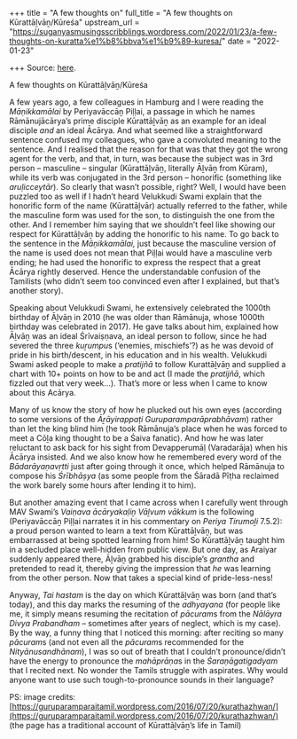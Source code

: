 +++
title = "A few thoughts on"
full_title = "A few thoughts on Kūrattāḻvāṉ/Kūreśa"
upstream_url = "https://suganyasmusingsscribblings.wordpress.com/2022/01/23/a-few-thoughts-on-kuratta%e1%b8%bbva%e1%b9%89-kuresa/"
date = "2022-01-23"

+++
Source: [here](https://suganyasmusingsscribblings.wordpress.com/2022/01/23/a-few-thoughts-on-kuratta%e1%b8%bbva%e1%b9%89-kuresa/).

A few thoughts on Kūrattāḻvāṉ/Kūreśa

A few years ago, a few colleagues in Hamburg and I were reading the *Māṇikkamālai* by Periyavāccāṉ Piḷḷai, a passage in which he names Rāmānujācārya’s prime disciple Kūrattāḻvāṉ as an example for an ideal disciple *and* an ideal Ācārya. And what seemed like a straightforward sentence confused my colleagues, who gave a convoluted meaning to the sentence. And I realised that the reason for that was that they got the wrong agent for the verb, and that, in turn, was because the subject was in 3rd person – masculine – singular (Kūrattāḻvāṉ, literally Āḻvāṉ from Kūram), while its verb was conjugated in the 3rd person – honorific (something like *aruḷicceytār*). So clearly that wasn’t possible, right? Well, I would have been puzzled too as well if I hadn’t heard Velukkudi Swami explain that the honorific form of the name (Kūrattāḻvār) actually referred to the father, while the masculine form was used for the son, to distinguish the one from the other. And I remember him saying that we shouldn’t feel like showing our respect for Kūrattāḻvāṉ by adding the honorific to his name. To go back to the sentence in the *Māṇikkamālai,* just because the masculine version of the name is used does not mean that Piḷḷai would have a masculine verb ending; he had used the honorific to express the respect that a great Ācārya rightly deserved. Hence the understandable confusion of the Tamilists (who didn’t seem too convinced even after I explained, but that’s another story).

Speaking about Velukkudi Swami, he extensively celebrated the 1000th birthday of Āḻvāṉ in 2010 (he was older than Rāmānuja, whose 1000th birthday was celebrated in 2017). He gave talks about him, explained how Āḻvāṉ was an ideal Śrīvaiṣṇava, an ideal person to follow, since he had severed the three *kuṟumpu*s (‘enemies, mischiefs’?) as he was devoid of pride in his birth/descent, in his education and in his wealth. Velukkudi Swami asked people to make a *pratijñā* to follow Kurattāḻvāṉ and supplied a chart with 10+ points on how to be and act (I made the *pratijñā*, which fizzled out that very week…). That’s more or less when I came to know about this Acārya.

Many of us know the story of how he plucked out his own eyes (according to some versions of the *Āṟāyirappaṭi Guruparamparāprabhāvam*) rather than let the king blind him (he took Rāmānuja’s place when he was forced to meet a Cōḻa king thought to be a Śaiva fanatic). And how he was later reluctant to ask back for his sight from Devapperumāḷ (Varadarāja) when his Ācārya insisted. And we also know how he remembered every word of the *Bādarāyaṇavṛtti* just after going through it once, which helped Rāmānuja to compose his *Śrībhāṣya* (as some people from the Śāradā Pīṭha reclaimed the work barely some hours after lending it to him).

But another amazing event that I came across when I carefully went through MAV Swami’s *Vaiṇava ācāryakaḷiṉ Vāḻvum vākkum* is the following (Periyavāccāṉ Piḷḷai narrates it in his commentary on *Periya Tirumoḻi* 7.5.2): a proud person wanted to learn a text from Kūrattāḻvāṉ, but was embarrassed at being spotted learning from him! So Kūrattāḻvāṉ taught him in a secluded place well-hidden from public view. But one day, as Araiyar suddenly appeared there, Āḻvāṉ grabbed his disciple’s *grantha* and pretended to read it, thereby giving the impression that *he* was learning from the other person. Now that takes a special kind of pride-less-ness!

Anyway, *Tai hastam* is the day on which Kūrattāḻvāṉ was born (and that’s today), and this day marks the resuming of the *adhyayana* (for people like me, it simply means resuming the recitation of *pācuram*s from the *Nālāyra Divya Prabandham* – sometimes after years of neglect, which is my case). By the way, a funny thing that I noticed this morning: after reciting so many *pācuram*s (and not even all the *pācuram*s recommended for the *Nityānusandhānam*), I was so out of breath that I couldn’t pronounce/didn’t have the energy to pronounce the *mahāprāṇa*s in the *Śaraṇāgatigadyam* that I recited next. No wonder the Tamils struggle with aspirates. Why would anyone want to use such tough-to-pronounce sounds in their language?

PS: image credits: [https://guruparamparaitamil.wordpress.com/2016/07/20/kurathazhwan/](https://guruparamparaitamil.wordpress.com/2016/07/20/kurathazhwan/) (the page has a traditional account of Kūrattāḻvāṉ’s life in Tamil)
